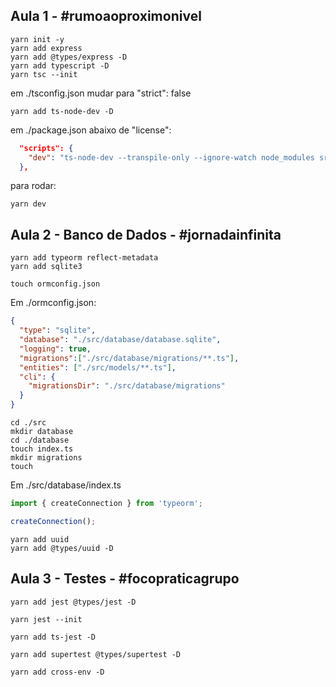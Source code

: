 ## Aula 1 - #rumoaoproximonivel

```
yarn init -y
yarn add express
yarn add @types/express -D
yarn add typescript -D
yarn tsc --init
```

em ./tsconfig.json mudar para "strict": false

```
yarn add ts-node-dev -D
```

em ./package.json abaixo de "license":
```json
  "scripts": {
    "dev": "ts-node-dev --transpile-only --ignore-watch node_modules src/server.ts"
  },
```

para rodar: 
```
yarn dev
```



## Aula 2 - Banco de Dados - #jornadainfinita

```
yarn add typeorm reflect-metadata
yarn add sqlite3
```

```
touch ormconfig.json
```

Em ./ormconfig.json:
```json
{
  "type": "sqlite",
  "database": "./src/database/database.sqlite",
  "logging": true,
  "migrations":["./src/database/migrations/**.ts"],
  "entities": ["./src/models/**.ts"],
  "cli": {
    "migrationsDir": "./src/database/migrations"
  }
}

```

```
cd ./src
mkdir database
cd ./database
touch index.ts
mkdir migrations
touch
```

Em ./src/database/index.ts
```ts
import { createConnection } from 'typeorm';

createConnection();
```

```
yarn add uuid
yarn add @types/uuid -D
```


## Aula 3 - Testes - #focopraticagrupo

```
yarn add jest @types/jest -D
```

```
yarn jest --init
```

```
yarn add ts-jest -D
```

```
yarn add supertest @types/supertest -D
```

```
yarn add cross-env -D
```


